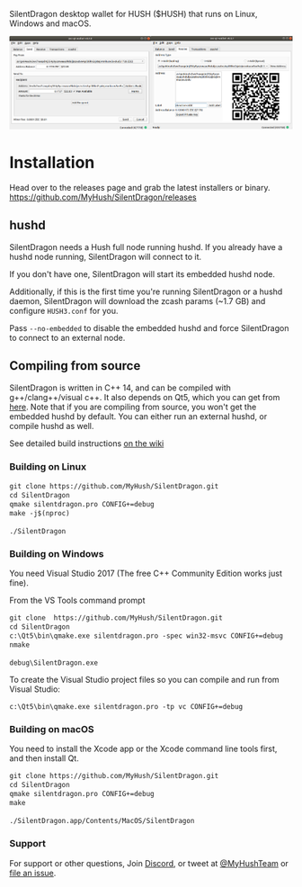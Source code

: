 SilentDragon desktop wallet for HUSH ($HUSH) that runs on Linux, Windows and macOS.

![Screenshots](docs/screenshot-sub.png?raw=true)
# Installation

Head over to the releases page and grab the latest installers or binary. https://github.com/MyHush/SilentDragon/releases

## hushd
SilentDragon needs a Hush full node running hushd. If you already have a hushd node running, SilentDragon will connect to it. 

If you don't have one, SilentDragon will start its embedded hushd node. 

Additionally, if this is the first time you're running SilentDragon or a hushd daemon, SilentDragon will download the zcash params (~1.7 GB) and configure `HUSH3.conf` for you. 

Pass `--no-embedded` to disable the embedded hushd and force SilentDragon to connect to an external node.

## Compiling from source
SilentDragon is written in C++ 14, and can be compiled with g++/clang++/visual c++. It also depends on Qt5, which you can get from [here](https://www.qt.io/download). Note that if you are compiling from source, you won't get the embedded hushd by default. You can either run an external hushd, or compile hushd as well. 

See detailed build instructions [on the wiki](https://github.com/MyHush/SilentDragon/wiki/Compiling-from-source-code)

### Building on Linux

```
git clone https://github.com/MyHush/SilentDragon.git
cd SilentDragon
qmake silentdragon.pro CONFIG+=debug
make -j$(nproc)

./SilentDragon
```

### Building on Windows
You need Visual Studio 2017 (The free C++ Community Edition works just fine). 

From the VS Tools command prompt
```
git clone  https://github.com/MyHush/SilentDragon.git
cd SilentDragon
c:\Qt5\bin\qmake.exe silentdragon.pro -spec win32-msvc CONFIG+=debug
nmake

debug\SilentDragon.exe
```

To create the Visual Studio project files so you can compile and run from Visual Studio:
```
c:\Qt5\bin\qmake.exe silentdragon.pro -tp vc CONFIG+=debug
```

### Building on macOS
You need to install the Xcode app or the Xcode command line tools first, and then install Qt. 

```
git clone https://github.com/MyHush/SilentDragon.git
cd SilentDragon
qmake silentdragon.pro CONFIG+=debug
make

./SilentDragon.app/Contents/MacOS/SilentDragon
```

### Support

For support or other questions, Join [Discord](https://myhush.org/discord), or tweet at [@MyHushTeam](https://twitter.com/MyHushTeam) or [file an issue](https://github.com/MyHush/SilentDragon/issues).

